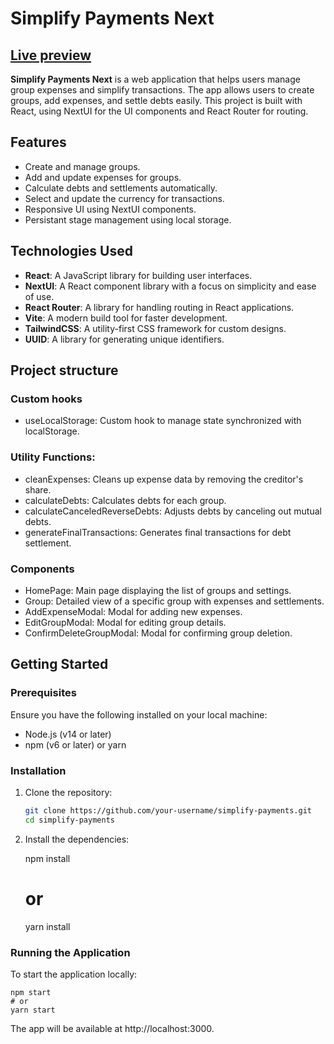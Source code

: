 # Simplify Payments Next

## [Live preview](https://simplify-payments.netlify.app/)

**Simplify Payments Next** is a web application that helps users manage group expenses and simplify transactions. The app allows users to create groups, add expenses, and settle debts easily. This project is built with React, using NextUI for the UI components and React Router for routing.

## Features

- Create and manage groups.
- Add and update expenses for groups.
- Calculate debts and settlements automatically.
- Select and update the currency for transactions.
- Responsive UI using NextUI components.
- Persistant stage management using local storage.

## Technologies Used

- **React**: A JavaScript library for building user interfaces.
- **NextUI**: A React component library with a focus on simplicity and ease of use.
- **React Router**: A library for handling routing in React applications.
- **Vite**: A modern build tool for faster development.
- **TailwindCSS**: A utility-first CSS framework for custom designs.
- **UUID**: A library for generating unique identifiers.

## Project structure

### Custom hooks

- useLocalStorage: Custom hook to manage state synchronized with localStorage.

### Utility Functions:

- cleanExpenses: Cleans up expense data by removing the creditor's share.
- calculateDebts: Calculates debts for each group.
- calculateCanceledReverseDebts: Adjusts debts by canceling out mutual debts.
- generateFinalTransactions: Generates final transactions for debt settlement.

### Components

- HomePage: Main page displaying the list of groups and settings.
- Group: Detailed view of a specific group with expenses and settlements.
- AddExpenseModal: Modal for adding new expenses.
- EditGroupModal: Modal for editing group details.
- ConfirmDeleteGroupModal: Modal for confirming group deletion.

## Getting Started

### Prerequisites

Ensure you have the following installed on your local machine:

- Node.js (v14 or later)
- npm (v6 or later) or yarn

### Installation

1. Clone the repository:

   ```sh
   git clone https://github.com/your-username/simplify-payments.git
   cd simplify-payments

   ```

2. Install the dependencies:

   npm install

   # or

   yarn install

### Running the Application

To start the application locally:

    npm start
    # or
    yarn start

The app will be available at http://localhost:3000.
